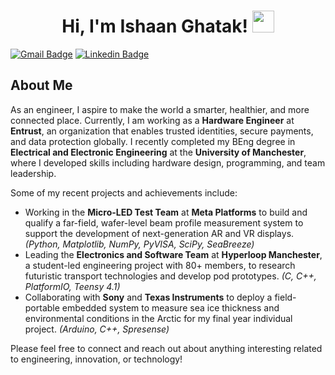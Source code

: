 <h1 align="center"><b>Hi, I'm Ishaan Ghatak!  </b><img src="https://media.giphy.com/media/hvRJCLFzcasrR4ia7z/giphy.gif" width="35"></h1>

[![Gmail Badge](https://img.shields.io/badge/-ishaanghatak@gmail.com-c14438?style=flat-square&logo=Gmail&logoColor=white&link=mailto:ishaanghatak@gmail.com)](mailto:ishaanghatak@gmail.com)
 [![Linkedin Badge](https://img.shields.io/badge/-ishaanghatak-blue?style=flat-square&logo=Linkedin&logoColor=white&link=https://www.linkedin.com/in/ishaanghatak/)](https://www.linkedin.com/in/ishaanghatak/)
 
## About Me
As an engineer, I aspire to make the world a smarter, healthier, and more connected place. Currently, I am working as a **Hardware Engineer** at **Entrust**, an organization that enables trusted identities, secure payments, and data protection globally. I recently completed my BEng degree in **Electrical and Electronic Engineering** at the **University of Manchester**, where I developed skills including hardware design, programming, and team leadership.

Some of my recent projects and achievements include:
- Working in the **Micro-LED Test Team** at **Meta Platforms** to build and qualify a far-field, wafer-level beam profile measurement system to support the development of next-generation AR and VR displays. *(Python, Matplotlib, NumPy, PyVISA, SciPy, SeaBreeze)*
- Leading the **Electronics and Software Team** at **Hyperloop Manchester**, a student-led engineering project with 80+ members, to research futuristic transport technologies and develop pod prototypes. *(C, C++, PlatformIO, Teensy 4.1)*
- Collaborating with **Sony** and **Texas Instruments** to deploy a field-portable embedded system to measure sea ice thickness and environmental conditions in the Arctic for my final year individual project. *(Arduino, C++, Spresense)*

Please feel free to connect and reach out about anything interesting related to engineering, innovation, or technology!
